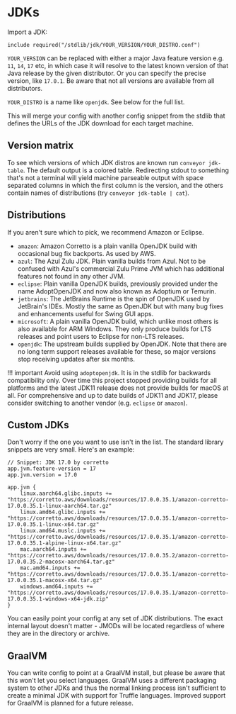# JDKs

Import a JDK:

```
include required("/stdlib/jdk/YOUR_VERSION/YOUR_DISTRO.conf")
```

`YOUR_VERSION` can be replaced with either a major Java feature version e.g. `11`, `14`, `17` etc, in which case it will resolve to the latest known version of that Java release by the given distributor. Or you can specify the precise version, like `17.0.1`. Be aware that not all versions are available from all distributors.

`YOUR_DISTRO` is a name like `openjdk`. See below for the full list.

This will merge your config with another config snippet from the stdlib that defines the URLs of the JDK download for each target machine.

## Version matrix

To see which versions of which JDK distros are known run `conveyor jdk-table`. The default output is a colored table. Redirecting stdout to something that's not a terminal will yield machine parseable output with space separated columns in which the first column is the version, and the others contain names of distributions (try `conveyor jdk-table | cat`).

## Distributions

If you aren't sure which to pick, we recommend Amazon or Eclipse.

* `amazon`: Amazon Corretto is a plain vanilla OpenJDK build with occasional bug fix backports. As used by AWS.
* `azul`: The Azul Zulu JDK. Plain vanilla builds from Azul. Not to be confused with Azul's commercial Zulu Prime JVM which has additional features not found in any other JVM.
* `eclipse`: Plain vanilla OpenJDK builds, previously provided under the name AdoptOpenJDK and now also known as Adoptium or Temurin. 
* `jetbrains`: The JetBrains Runtime is the spin of OpenJDK used by JetBrain's IDEs. Mostly the same as OpenJDK but with many bug fixes and enhancements useful for Swing GUI apps.
* `microsoft`: A plain vanilla OpenJDK build, which unlike most others is also available for ARM Windows. They only produce builds for LTS releases and point users to Eclipse for non-LTS releases.
* `openjdk`: The upstream builds supplied by OpenJDK. Note that there are no long term support releases available for these, so major versions stop receiving updates after six months.

!!! important
    Avoid using `adoptopenjdk`. It is in the stdlib for backwards compatibility only. Over time this project stopped providing builds for all platforms and the latest JDK11 release does not provide builds for macOS at all. For comprehensive and up to date builds of JDK11 and JDK17, please consider switching to another vendor (e.g. `eclipse` or `amazon`).

## Custom JDKs

Don't worry if the one you want to use isn't in the list. The standard library snippets are very small. Here's an example:

```
// Snippet: JDK 17.0 by corretto
app.jvm.feature-version = 17
app.jvm.version = 17.0

app.jvm {
    linux.aarch64.glibc.inputs += "https://corretto.aws/downloads/resources/17.0.0.35.1/amazon-corretto-17.0.0.35.1-linux-aarch64.tar.gz"
    linux.amd64.glibc.inputs += "https://corretto.aws/downloads/resources/17.0.0.35.1/amazon-corretto-17.0.0.35.1-linux-x64.tar.gz"
    linux.amd64.muslc.inputs += "https://corretto.aws/downloads/resources/17.0.0.35.1/amazon-corretto-17.0.0.35.1-alpine-linux-x64.tar.gz"
    mac.aarch64.inputs += "https://corretto.aws/downloads/resources/17.0.0.35.2/amazon-corretto-17.0.0.35.2-macosx-aarch64.tar.gz"
    mac.amd64.inputs += "https://corretto.aws/downloads/resources/17.0.0.35.1/amazon-corretto-17.0.0.35.1-macosx-x64.tar.gz"
    windows.amd64.inputs += "https://corretto.aws/downloads/resources/17.0.0.35.1/amazon-corretto-17.0.0.35.1-windows-x64-jdk.zip"
}
```

You can easily point your config at any set of JDK distributions. The exact internal layout doesn't matter - JMODs will be located regardless of where they are in the directory or archive.

## GraalVM

You can write config to point at a GraalVM install, but please be aware that this won't let you select languages. GraalVM uses a different packaging system to other JDKs and thus the normal linking process isn't sufficient to create a minimal JDK with support for Truffle languages. Improved support for GraalVM is planned for a future release.
